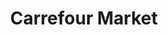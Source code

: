 ---
title: "Carrefour Market"
url: /toulouse/carrefour-market-avenue-de-lombez/
shop: supermarché
---
